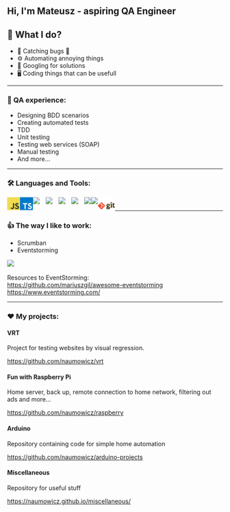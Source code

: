 ## Hi, I'm Mateusz - aspiring QA Engineer

## 💬 What I do?
- 🐛 Catching bugs 🚨
- ⚙ Automating annoying things
- 🔎 Googling for solutions
- 🖥  Coding things that can be usefull
<hr />

### 🐛 QA experience:
- Designing BDD scenarios
- Creating automated tests
- TDD
- Unit testing
- Testing web services (SOAP)
- Manual testing
- And more...
<hr />

### 🛠 Languages and Tools:
<img align="left" width="30vw" src="https://raw.githubusercontent.com/github/explore/80688e429a7d4ef2fca1e82350fe8e3517d3494d/topics/javascript/javascript.png" />
<img align="left" width="30vw" src="https://raw.githubusercontent.com/github/explore/80688e429a7d4ef2fca1e82350fe8e3517d3494d/topics/typescript/typescript.png" />
<img align="left" width="30vw" src="https://upload.wikimedia.org/wikipedia/commons/9/9a/Visual_Studio_Code_1.35_icon.svg" />
<img align="left" width="30vw" src="https://webdriver.io/img/webdriverio.png" />
<img align="left" width="30vw" src="https://cucumber.io/cucumber/media/images/logos/icons/cucumber-open-icon.svg" />
<img align="left" width="30vw" src="https://upload.wikimedia.org/wikipedia/commons/c/c0/Tampermonkey_logo.svg" />
<img align="left" height="30hw" src="https://upload.wikimedia.org/wikipedia/commons/a/a7/React-icon.svg" />
<img align="left" height="30hw" src="https://upload.wikimedia.org/wikipedia/commons/d/d9/Node.js_logo.svg" />
<img align="left" height="40hw" src="https://raw.githubusercontent.com/github/explore/80688e429a7d4ef2fca1e82350fe8e3517d3494d/topics/git/git.png" />
<br />
<hr />

### 👍 The way I like to work:
- Scrumban
- Eventstorming


<img width="100vw" src="https://www.eventstorming.com/images/logo.9f6d.png" />

Resources to EventStorming:
<br />
https://github.com/mariuszgil/awesome-eventstorming
https://www.eventstorming.com/
<hr />

### ❤ My projects:
#### VRT
Project for testing websites by visual regression.

https://github.com/naumowicz/vrt
#### Fun with Raspberry Pi
Home server, back up, remote connection to home network, filtering out ads and more...

https://github.com/naumowicz/raspberry
#### Arduino
Repository containing code for simple home automation

https://github.com/naumowicz/arduino-projects
#### Miscellaneous
Repository for useful stuff

https://naumowicz.github.io/miscellaneous/
<!--
**naumowicz/naumowicz** is a ✨ _special_ ✨ repository because its `README.md` (this file) appears on your GitHub profile.

Here are some ideas to get you started:

- 🔭 I’m currently working on ...
- 🌱 I’m currently learning ...
- 👯 I’m looking to collaborate on ...
- 🤔 I’m looking for help with ...
- 💬 Ask me about ...
- 📫 How to reach me: ...
- 😄 Pronouns: ...
- ⚡ Fun fact: ...
-->
